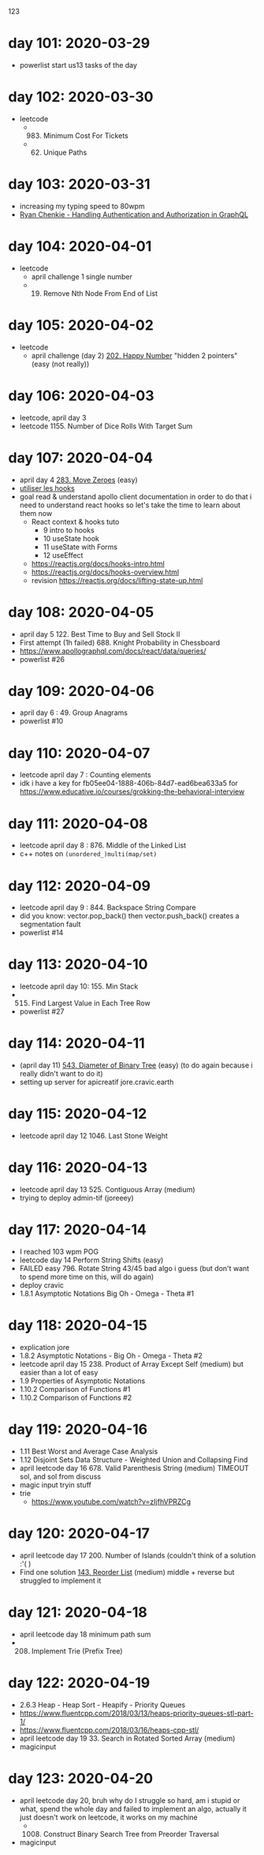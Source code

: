 123

# day 101: 2020-03-29

* powerlist start us13 tasks of the day

# day 102: 2020-03-30

* leetcode
  * 983. Minimum Cost For Tickets
  * 62. Unique Paths

# day 103: 2020-03-31

* increasing my typing speed to 80wpm
* [Ryan Chenkie - Handling Authentication and Authorization in GraphQL](https://youtu.be/4_Bcw7BULC8)

# day 104: 2020-04-01

* leetcode
  * april challenge 1 single number
  * 19. Remove Nth Node From End of List


# day 105: 2020-04-02

* leetcode
  * april challenge (day 2) [202. Happy Number](https://leetcode.com/problems/happy-number/) "hidden 2 pointers" (easy (not really))

# day 106: 2020-04-03

* leetcode, april day 3
* leetcode 1155. Number of Dice Rolls With Target Sum

# day 107: 2020-04-04

* april day 4 [283. Move Zeroes](https://leetcode.com/problems/move-zeroes/) (easy)
* [utiliser les hooks](https://youtu.be/LuxYWWB3_Qc)
* goal read & understand apollo client documentation
  in order to do that i need to understand react hooks
  so let's take the time to learn about them now
  * React context & hooks tuto
    * 9 intro to hooks
    * 10 useState hook
    * 11 useState with Forms
    * 12 useEffect
  * https://reactjs.org/docs/hooks-intro.html
  * https://reactjs.org/docs/hooks-overview.html
  * revision https://reactjs.org/docs/lifting-state-up.html 

# day 108: 2020-04-05

* april day 5 122. Best Time to Buy and Sell Stock II
* First attempt (1h failed) 688. Knight Probability in Chessboard
* https://www.apollographql.com/docs/react/data/queries/
* powerlist #26

# day 109: 2020-04-06

* april day 6 : 49. Group Anagrams
* powerlist #10


# day 110: 2020-04-07

* leetcode april day 7 : Counting elements
* idk i have a key for fb05ee04-1888-406b-84d7-ead6bea633a5 for https://www.educative.io/courses/grokking-the-behavioral-interview

# day 111: 2020-04-08

* leetcode april day 8 : 876. Middle of the Linked List
* c++ notes on `(unordered_)multi(map/set)`

# day 112: 2020-04-09

* leetcode april day 9 : 844. Backspace String Compare
* did you know: vector.pop_back() then vector.push_back() creates a segmentation fault
* powerlist #14

# day 113: 2020-04-10

* leetcode april day 10: 155. Min Stack
* 515. Find Largest Value in Each Tree Row
* powerlist #27

# day 114: 2020-04-11

* (april day 11) [543. Diameter of Binary Tree](https://leetcode.com/problems/diameter-of-binary-tree/) (easy) (to do again because i really didn't want to do it)
* setting up server for apicreatif jore.cravic.earth

# day 115: 2020-04-12

* leetcode april day 12 1046. Last Stone Weight

# day 116: 2020-04-13

* leetcode april day 13 525. Contiguous Array (medium)
* trying to deploy admin-tif (joreeey)

# day 117: 2020-04-14

* I reached 103 wpm POG
* leetcode day 14 Perform String Shifts (easy)
* FAILED easy 796. Rotate String 43/45 bad algo i guess (but don't want to spend more time on this, will do again)
* deploy cravic
* 1.8.1 Asymptotic Notations Big Oh - Omega - Theta #1

# day 118: 2020-04-15

* explication jore
* 1.8.2 Asymptotic Notations - Big Oh - Omega - Theta #2
* leetcode april day 15 238. Product of Array Except Self (medium) but easier than a lot of easy
* 1.9 Properties of Asymptotic Notations
* 1.10.2 Comparison of Functions #1
* 1.10.2 Comparison of Functions #2

# day 119: 2020-04-16

* 1.11 Best Worst and Average Case Analysis
* 1.12 Disjoint Sets Data Structure - Weighted Union and Collapsing Find 
* april leetcode day 16 678. Valid Parenthesis String (medium) TIMEOUT sol, and sol from discuss
* magic input tryin stuff
* trie
  * https://www.youtube.com/watch?v=zIjfhVPRZCg

# day 120: 2020-04-17

* april leetcode day 17 200. Number of Islands (couldn't think of a solution :'(  )
* Find one solution [143. Reorder List](https://leetcode.com/problems/reorder-list/) (medium) middle + reverse but struggled to implement it

# day 121: 2020-04-18

* april leetcode day 18 minimum path sum
* 208. Implement Trie (Prefix Tree)

# day 122: 2020-04-19

* 2.6.3 Heap - Heap Sort - Heapify - Priority Queues
* https://www.fluentcpp.com/2018/03/13/heaps-priority-queues-stl-part-1/
* https://www.fluentcpp.com/2018/03/16/heaps-cpp-stl/
* april leetcode day 19 33. Search in Rotated Sorted Array (medium) 
* magicinput

# day 123: 2020-04-20

* april leetcode day 20, bruh why do I struggle so hard, am i stupid or what, spend the whole day and failed to implement an algo, actually it just doesn't work on leetcode, it works on my machine
  * 1008. Construct Binary Search Tree from Preorder Traversal
* magicinput
  
